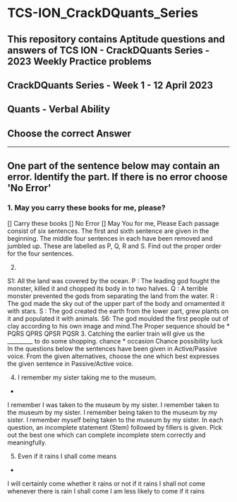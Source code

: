 # TCS-ION_CrackDQuants_Series
## This repository contains Aptitude questions and answers of TCS ION - CrackDQuants Series - 2023 Weekly Practice problems



## CrackDQuants Series - Week 1 - 12 April 2023

## Quants - Verbal Ability

## Choose the correct Answer


----------------------------------------------------------------------------------------------------------------------------------------------------------------------------------------------------------------------------------------------------------------------------------------------------------------

## One part of the sentence below may contain an error. Identify the part. If there is no error choose 'No Error'

### 1. May you carry these books for me, please?

[] Carry these books
[] No Error
[] May You
for me, Please
Each passage consist of six sentences. The first and sixth sentence are given in the beginning. The middle four sentences in each have been removed and jumbled up. These are labelled as P, Q, R and S. Find out the proper order for the four sentences. 

2.
S1:
All the land was covered by the ocean.
P :
The leading god fought the monster, killed it and chopped its body in to two halves.
Q :
A terrible monster prevented the gods from separating the land from the water.
R :
The god made the sky out of the upper part of the body and ornamented it with stars.
S :
The god created the earth from the lower part, grew plants on it and populated it with animals.
S6:
The god moulded the first people out of clay according to his own image and mind.The Proper sequence should be
*
PQRS
QPRS
QPSR
PQSR
3. Catching the earlier train will give us the _________ to do some shopping.
chance
*
occasion
Chance
possibility
luck
In the questions below the sentences have been given in Active/Passive voice. From the given alternatives, choose the one which best expresses the given sentence in Passive/Active voice.

4. I remember my sister taking me to the museum.
*
I remember I was taken to the museum by my sister.
I remember taken to the museum by my sister.
I remember being taken to the museum by my sister.
I remember myself being taken to the museum by my sister.
In each question, an incomplete statement (Stem) followed by fillers is given. Pick out the best one which can complete incomplete stem correctly and meaningfully. 


5.  Even if it rains I shall come means 
*
I will certainly come whether it rains or not
if it rains I shall not come
whenever there is rain I shall come
I am less likely to come if it rains
